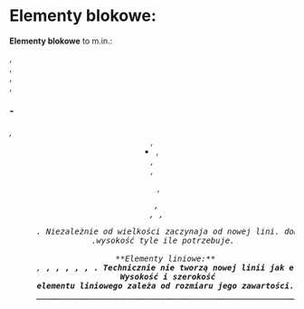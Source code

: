 # Elementy blokowe: #

**Elementy blokowe** to m.in.: <article>, <aside>, <div>, <form>, <h1>-<h6>, <header>, <li>, <main>, <nav>, <ol>, <p>
<pre>, <section>, <table>, <ul>. Niezależnie od wielkości zaczynaja od nowej lini. domyślnie mają 100% swojego rodzica
.wysokość tyle ile potrzebuje. 

**Elementy liniowe:**
<a>, <b>, <em>, <i>, <img>, <span>, <strong>. Technicznie nie tworzą nowej linii jak elementy blokowe.
 Wysokość i szerokość
elementu liniowego zależa od rozmiaru jego zawartości.
___________________________________________________________________________________